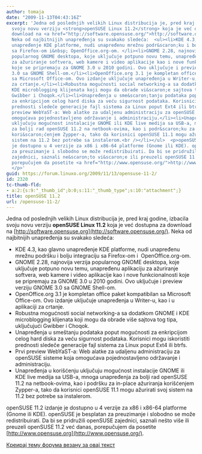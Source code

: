 ```yaml
---
author: tomaja
date: "2009-11-13T04:43:16Z"
excerpt: 'Jedna od poslednjih velikih Linux distribucija je, pred kraj godine, izbacila
  svoju novu verziju <strong>openSUSE Linux 11.2</strong> koja je već dostupna za
  download na <a href="http://software.opensuse.org/">http://software.opensuse.org</a>.
  Neka od najbitnijih unapređenja su svakako sledeća:  <ul><li>KDE 4.3, kao glavno
  unapređenje KDE platforme, nudi unapređenu mrežnu podr&scaron;ku i bolju integraciju
  sa Firefox-om i&nbsp; OpenOffice.org-om. </li><li>GNOME 2.28, najnovija verzija
  popularnog GNOME desktopa, koje uključuje potpuno novu temu, unapređenu aplikaciju
  za ažuriranje softvera, web kamere i video aplikacije kao i nove funkcionalnosti
  koje se pripremaju za GNOME 3.0 u 2010 godini. Ovo uključuje i preview verziju GNOME
  3.0 sa GNOME Shell-om.</li><li>OpenOffice.org 3.1 je kompletan office paket kompatibilan
  sa Microsoft Office-om. Ovo izdanje uključuje unapređenja u Writer-u, kao i u aplikaciji
  za crtanje.</li><li>Robustna mogućnosti social networking-a sa dodatkom GNOME i
  KDE microblogging klijenata koji mogu da obrade vi&scaron;e sajtova tog tipa, uključujući
  Gwibber i Choqok.</li><li>Unapređenja u sme&scaron;tanju podataka poput mogućnosti
  za enkripcijom celog hard diska za veću sigurnost podataka. Korisnici mogu iskoristiti
  prednosti sledeče generacije fajl sistema za Linux poput Ext4 ili btrfs.</li><li>Prvi
  preview WebYaST-a: Web alatke za udaljenu administraciju za openSUSE sisteme koja
  omogućava pojednostavljeno održavanje i administraciju.</li><li>Unapređenja u kori&scaron;ćenju
  uključuju mogućnost instalacije GNOME ili KDE live medija sa USB-a, mnoga unapređenja
  za bolji rad openSUSE 11.2 na netbook-ovima, kao i podr&scaron;ku za in-place ažuriranja
  kori&scaron;ćenjem Zypper-a, tako da korisnici openSUSE 11.1 mogu ažurirati svoj
  sistem na 11.2 bez potrebe sa instalerom.<br /></li></ul>  <p>openSUSE 11.2 izdanje
  je dostupno u 4 verzije za x86 i x86-64 platforme (Gnome ili KDE). openSUSE je besplatan
  za preuzimanje i slobodno se može redistribuirati. Da bi se pridružili openSUSE
  zajednici, saznali ne&scaron;to vi&scaron;e ili preuzeli openSUSE 11.2 već danas,
  porepučujem da posetite <a href="http://www.opensuse.org/">http://www.opensuse.org</a>.
  </p>'
guid: https://forum.linuxo.org/2009/11/13/opensuse-11-2/
id: 2320
tc-thumb-fld:
- a:2:{s:9:"_thumb_id";b:0;s:11:"_thumb_type";s:10:"attachment";}
title: openSUSE 11.2
url: /opensuse-11-2/
---
```

Jedna od poslednjih velikih Linux distribucija je, pred kraj godine, izbacila svoju novu verziju **openSUSE Linux 11.2** koja je već dostupna za download na [http://software.opensuse.org](http://software.opensuse.org/). Neka od najbitnijih unapređenja su svakako sledeća: 

  * KDE 4.3, kao glavno unapređenje KDE platforme, nudi unapređenu mrežnu podr&scaron;ku i bolju integraciju sa Firefox-om i&nbsp; OpenOffice.org-om. 
  * GNOME 2.28, najnovija verzija popularnog GNOME desktopa, koje uključuje potpuno novu temu, unapređenu aplikaciju za ažuriranje softvera, web kamere i video aplikacije kao i nove funkcionalnosti koje se pripremaju za GNOME 3.0 u 2010 godini. Ovo uključuje i preview verziju GNOME 3.0 sa GNOME Shell-om.
  * OpenOffice.org 3.1 je kompletan office paket kompatibilan sa Microsoft Office-om. Ovo izdanje uključuje unapređenja u Writer-u, kao i u aplikaciji za crtanje.
  * Robustna mogućnosti social networking-a sa dodatkom GNOME i KDE microblogging klijenata koji mogu da obrade vi&scaron;e sajtova tog tipa, uključujući Gwibber i Choqok.
  * Unapređenja u sme&scaron;tanju podataka poput mogućnosti za enkripcijom celog hard diska za veću sigurnost podataka. Korisnici mogu iskoristiti prednosti sledeče generacije fajl sistema za Linux poput Ext4 ili btrfs.
  * Prvi preview WebYaST-a: Web alatke za udaljenu administraciju za openSUSE sisteme koja omogućava pojednostavljeno održavanje i administraciju.
  * Unapređenja u kori&scaron;ćenju uključuju mogućnost instalacije GNOME ili KDE live medija sa USB-a, mnoga unapređenja za bolji rad openSUSE 11.2 na netbook-ovima, kao i podr&scaron;ku za in-place ažuriranja kori&scaron;ćenjem Zypper-a, tako da korisnici openSUSE 11.1 mogu ažurirati svoj sistem na 11.2 bez potrebe sa instalerom.

openSUSE 11.2 izdanje je dostupno u 4 verzije za x86 i x86-64 platforme (Gnome ili KDE). openSUSE je besplatan za preuzimanje i slobodno se može redistribuirati. Da bi se pridružili openSUSE zajednici, saznali ne&scaron;to vi&scaron;e ili preuzeli openSUSE 11.2 već danas, porepučujem da posetite [http://www.opensuse.org](http://www.opensuse.org/). 

<!--break-->

[Креирај тему форума везану за овај текст](https://linuxo.org/nova-tema-na-forumu/?se_pid=2320)